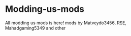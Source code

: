 # Modding-us-mods
All modding us mods is here!
mods by Matveydo3456, RSE, Mahadgaming5349 and other

